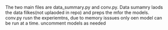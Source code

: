 The two main files are data_summary.py and conv.py. Data sumamry laods the data filkes(not uplaoded in repo) and preps the mfor the models. conv.py rusn the experiemtns, due to memory isssues only oen model can be run at a time. uncomment models as needed
